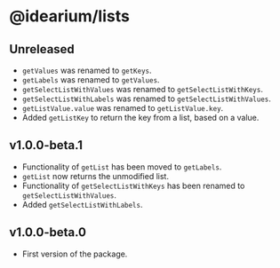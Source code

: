# @idearium/lists

## Unreleased

-   `getValues` was renamed to `getKeys`.
-   `getLabels` was renamed to `getValues`.
-   `getSelectListWithValues` was renamed to `getSelectListWithKeys`.
-   `getSelectListWithLabels` was renamed to `getSelectListWithValues`.
-   `getListValue.value` was renamed to `getListValue.key`.
-   Added `getListKey` to return the key from a list, based on a value.

## v1.0.0-beta.1

-   Functionality of `getList` has been moved to `getLabels`.
-   `getList` now returns the unmodified list.
-   Functionality of `getSelectListWithKeys` has been renamed to `getSelectListWithValues`.
-   Added `getSelectListWithLabels`.

## v1.0.0-beta.0

-   First version of the package.
